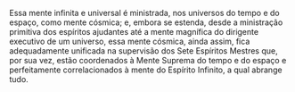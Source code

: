 ﻿Essa mente infinita e universal é ministrada, nos universos do tempo e do espaço, como mente cósmica; e, embora se estenda, desde a ministração primitiva dos espíritos ajudantes até a mente magnífica do dirigente executivo de um universo, essa mente cósmica, ainda assim, fica adequadamente unificada na supervisão dos Sete Espíritos Mestres que, por sua vez, estão coordenados à Mente Suprema do tempo e do espaço e perfeitamente correlacionados à mente do Espírito Infinito, a qual abrange tudo.